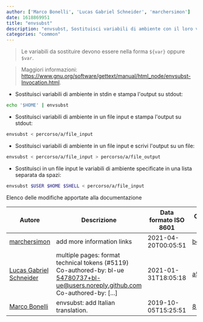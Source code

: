```yaml
---
author: ['Marco Bonelli', 'Lucas Gabriel Schneider', 'marchersimon']
date: 1618869951
title: "envsubst"
description: "envsubst, Sostituisci variabili di ambiente con il loro valore in stringhe di formato della shell."
categories: "common"
---
```

> Le variabili da sostituire devono essere nella forma `${var}` oppure `$var`.

> Maggiori informazioni: <https://www.gnu.org/software/gettext/manual/html_node/envsubst-Invocation.html>.

- Sostituisci variabili di ambiente in stdin e stampa l'output su stdout:

```bash
echo '$HOME' | envsubst
```

- Sostituisci variabili di ambiente in un file input e stampa l'output su stdout:

```bash
envsubst < percorso/a/file_input
```

- Sostituisci variabili di ambiente in un file input e scrivi l'output su un file:

```bash
envsubst < percorso/a/file_input > percorso/a/file_output
```

- Sostituisci in un file input le variabili di ambiente specificate in una lista separata da spazi:

```bash
envsubst $USER $HOME $SHELL < percorso/a/file_input
```
Elenco delle modifiche apportate alla documentazione


Autore | Descrizione | Data formato ISO 8601 | Collegamento a GitHub
------|-----|-----|-----
[marchersimon](mailto:marchersimon@zohomail.eu) | add more information links | 2021-04-20T00:05:51 | [bc5d06ed1e1e](https://github.com/tldr-pages/tldr/commit/bc5d06ed1e1e112cfb368a38ae5918ef124cdc22)
[Lucas Gabriel Schneider](mailto:casdpa@gmail.com) | multiple pages: format technical tokens (#5119) Co-authored-by: bl-ue <54780737+bl-ue@users.noreply.github.com> Co-authored-by: [...] | 2021-01-31T18:05:18 | [a5fe31bc47ae](https://github.com/tldr-pages/tldr/commit/a5fe31bc47aece3efa5e66b52b3cf384f27d5d72)
[Marco Bonelli](mailto:marco@mebeim.net) | envsubst: add Italian translation. | 2019-10-05T15:25:51 | [810a5fceb67d](https://github.com/tldr-pages/tldr/commit/810a5fceb67d42f5b3be322d53f4793733fbdab7)


